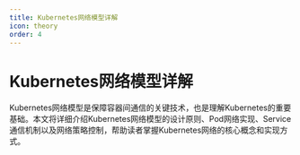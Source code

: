 ```yaml
---
title: Kubernetes网络模型详解
icon: theory
order: 4
---
```


# Kubernetes网络模型详解

Kubernetes网络模型是保障容器间通信的关键技术，也是理解Kubernetes的重要基础。本文将详细介绍Kubernetes网络模型的设计原则、Pod网络实现、Service通信机制以及网络策略控制，帮助读者掌握Kubernetes网络的核心概念和实现方式。

